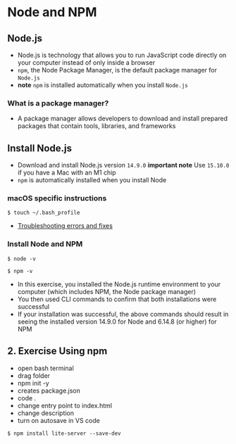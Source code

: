 # Node and NPM
## Node.js
* Node.js is technology that allows you to run JavaScript code directly on your computer instead of only inside a browser
* `npm`, the Node Package Manager, is the default package manager for `Node.js`
* **note** `npm` is installed automatically when you install `Node.js`

### What is a package manager?
* A package manager allows developers to download and install prepared packages that contain tools, libraries, and frameworks

## Install Node.js
* Download and install Node.js version `14.9.0`
    **important note** Use `15.10.0` if you have a Mac with an M1 chip
* `npm` is automatically installed when you install Node

### macOS specific instructions
`$ touch ~/.bash_profile`

* [Troubleshooting errors and fixes](https://learn.nucamp.co/mod/page/view.php?id=3931)

### Install Node and NPM
`$ node -v`

`$ npm -v`

* In this exercise, you installed the Node.js runtime environment to your computer (which includes NPM, the Node package manager)
* You then used CLI commands to confirm that both installations were successful
* If your installation was successful, the above commands should result in seeing the installed version 14.9.0 for Node and 6.14.8 (or higher) for NPM

## 2. Exercise Using npm
* open bash terminal
* drag folder
* npm init -y
* creates package.json
* code .
* change entry point to index.html
* change description
* turn on autosave in VS code

`$ npm install lite-server --save-dev`
